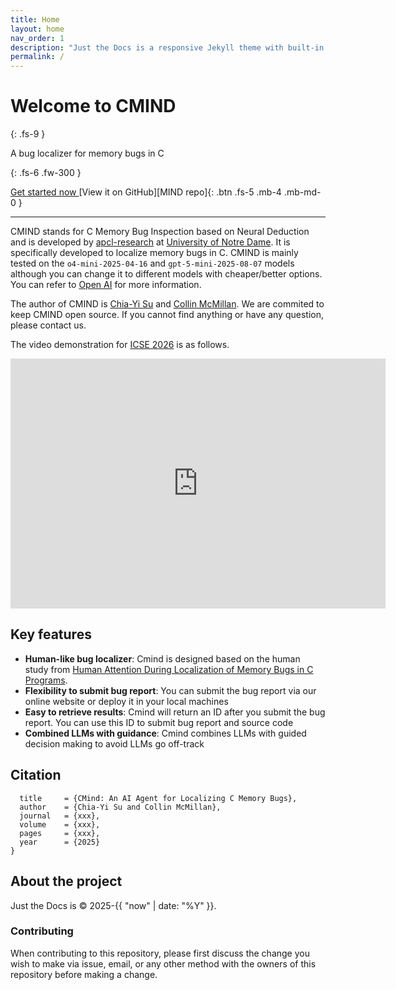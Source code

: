 ```yaml
---
title: Home
layout: home
nav_order: 1
description: "Just the Docs is a responsive Jekyll theme with built-in search that is easily customizable and hosted on GitHub Pages."
permalink: /
---
```


# Welcome to CMIND
{: .fs-9 }

A bug localizer for memory bugs in C

{: .fs-6 .fw-300 }

<!--[Get started now](http://172.237.148.235/){: .btn .btn-primary .fs-5 .mb-4 .mb-md-0 .mr-2 }-->
<a href="http://172.237.148.235/" class="btn btn-primary fs-5 mb-4 mb-md-0 mr-2" target="_blank" rel="noopener noreferrer">
  Get started now
</a>
[View it on GitHub][MIND repo]{: .btn .fs-5 .mb-4 .mb-md-0 }



---

<!-- {: .warning }
> This website documents the features of the current `main` branch of the Just the Docs theme. See [the CHANGELOG]({% link CHANGELOG.md %}) for a list of releases, new features, and bug fixes. -->

CMIND stands for C Memory Bug Inspection based on Neural Deduction and is developed by [apcl-research](https://github.com/apcl-research) at [University of Notre Dame](https://cse.nd.edu/). It is specifically developed to localize memory bugs in C. CMIND is mainly tested on the ```o4-mini-2025-04-16``` and ```gpt-5-mini-2025-08-07``` models although you can change it to different models with cheaper/better options. You can refer to [Open AI](https://platform.openai.com/docs/models) for more information.

The author of CMIND is [Chia-Yi Su](https://chiayisu.github.io/) and [Collin McMillan](https://sdf.org/~cmc/). We are commited to keep CMIND open source. If you cannot find anything or have any question, please contact us. 

The video demonstration for [ICSE 2026](https://conf.researchr.org/track/icse-2026/icse-2026-demonstrations) is as follows.

<iframe width="600" height="400"
        src="https://www.youtube.com/embed/e3F4rUryOtg"
        frameborder="0"
        allowfullscreen>
</iframe>

## Key features

- **Human-like bug localizer**: Cmind is designed based on the human study from [Human Attention During Localization of Memory Bugs in C Programs](https://arxiv.org/abs/2506.00693).
- **Flexibility to submit bug report**: You can submit the bug report via our online website or deploy it in your local machines
- **Easy to retrieve results**: Cmind will return an ID after you submit the bug report. You can use this ID to submit bug report and source code  
- **Combined LLMs with guidance**: Cmind combines LLMs with guided decision making to avoid LLMs go off-track

## Citation
```bibte@article{su2025cmind,
  title     = {CMind: An AI Agent for Localizing C Memory Bugs},
  author    = {Chia-Yi Su and Collin McMillan},
  journal   = {xxx},
  volume    = {xxx},
  pages     = {xxx},
  year      = {2025}
}
```


## About the project

Just the Docs is &copy; 2025-{{ "now" | date: "%Y" }}.


### Contributing

When contributing to this repository, please first discuss the change you wish to make via issue,
email, or any other method with the owners of this repository before making a change.

<!--
#### Thank you to the contributors of Just the Docs!

<ul class="list-style-none">
{% for contributor in site.github.contributors %}
  <li class="d-inline-block mr-1">
     <a href="{{ contributor.html_url }}"><img src="{{ contributor.avatar_url }}" width="32" height="32" alt="{{ contributor.login }}"></a>
  </li>
{% endfor %}
</ul>
-->

[Jekyll]: https://jekyllrb.com
[Markdown]: https://daringfireball.net/projects/markdown/
[Liquid]: https://github.com/Shopify/liquid/wiki
[Front matter]: https://jekyllrb.com/docs/front-matter/
[Jekyll configuration]: https://jekyllrb.com/docs/configuration/
[source file for this page]: https://github.com/just-the-docs/just-the-docs/blob/main/index.md
[Just the Docs Template]: https://just-the-docs.github.io/just-the-docs-template/
[Just the Docs]: https://just-the-docs.com
[MIND repo]: https://github.com/apcl-research/CMIND
[Just the Docs README]: https://github.com/just-the-docs/just-the-docs/blob/main/README.md
[GitHub Pages]: https://pages.github.com/
[Template README]: https://github.com/just-the-docs/just-the-docs-template/blob/main/README.md
[GitHub Pages / Actions workflow]: https://github.blog/changelog/2022-07-27-github-pages-custom-github-actions-workflows-beta/
[use the template]: https://github.com/just-the-docs/just-the-docs-template/generate
